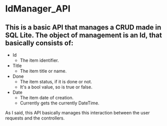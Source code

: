 # IdManager_API

## This is a basic API that manages a CRUD made in SQL Lite. The object of management is an Id, that basically consists of:

* Id
  * The item identifier.
* Title
  * The item title or name.
* Done
  * The item status, if it is done or not.
  * It's a bool value, so is true or false.
* Date
  * The item date of creation.
  * Currently gets the currently DateTime.

As I said, this API basically manages this interaction between the user requests and the controllers.
